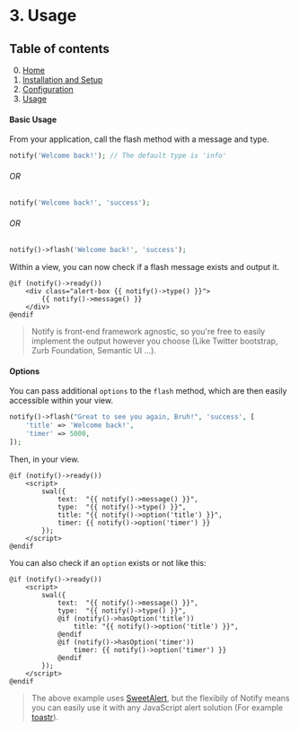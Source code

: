 # 3. Usage

## Table of contents

  0. [Home](0-Home.md)
  1. [Installation and Setup](1-Installation-and-Setup.md)
  2. [Configuration](2-Configuration.md)
  3. [Usage](3-Usage.md)

#### Basic Usage

From your application, call the flash method with a message and type.

```php
notify('Welcome back!'); // The default type is 'info'
```

###### OR 

```php
notify('Welcome back!', 'success');
```

###### OR
 
```php
notify()->flash('Welcome back!', 'success');
```

Within a view, you can now check if a flash message exists and output it.

```blade
@if (notify()->ready())
    <div class="alert-box {{ notify()->type() }}">
        {{ notify()->message() }}
    </div>
@endif
```

> Notify is front-end framework agnostic, so you're free to easily implement the output however you choose (Like Twitter bootstrap, Zurb Foundation, Semantic UI ...).

#### Options

You can pass additional `options` to the `flash` method, which are then easily accessible within your view.

```php
notify()->flash("Great to see you again, Bruh!", 'success', [
    'title' => 'Welcome back!',
    'timer' => 5000,
]);
```

Then, in your view.

```blade
@if (notify()->ready())
    <script>
        swal({
            text:  "{{ notify()->message() }}",
            type:  "{{ notify()->type() }}",
            title: "{{ notify()->option('title') }}",
            timer: {{ notify()->option('timer') }}   
        });
    </script>
@endif
```

You can also check if an `option` exists or not like this:

```blade
@if (notify()->ready())
    <script>
        swal({
            text:  "{{ notify()->message() }}",
            type:  "{{ notify()->type() }}",
            @if (notify()->hasOption('title'))
                title: "{{ notify()->option('title') }}",
            @endif
            @if (notify()->hasOption('timer'))
                timer: {{ notify()->option('timer') }}
            @endif
        });
    </script>
@endif
```

> The above example uses [SweetAlert](http://t4t5.github.io/sweetalert/), but the flexibily of Notify means you can easily use it with any JavaScript alert solution (For example [toastr](https://github.com/CodeSeven/toastr)).
